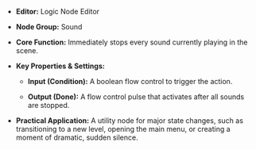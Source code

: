 - **Editor:** Logic Node Editor
    
- **Node Group:** Sound
    
- **Core Function:** Immediately stops every sound currently playing in the scene.
    
- **Key Properties & Settings:**
    
    - **Input (Condition):** A boolean flow control to trigger the action.
        
    - **Output (Done):** A flow control pulse that activates after all sounds are stopped.
        
- **Practical Application:** A utility node for major state changes, such as transitioning to a new level, opening the main menu, or creating a moment of dramatic, sudden silence.